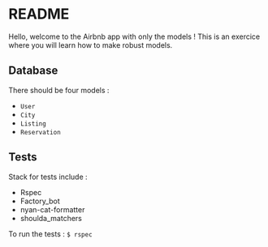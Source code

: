 # README

Hello, welcome to the Airbnb app with only the models ! This is an exercice where you will learn how to make robust models. 

## Database
There should be four models :

- `User`
- `City`
- `Listing`
- `Reservation`

## Tests
Stack for tests include :

- Rspec
- Factory_bot
- nyan-cat-formatter
- shoulda_matchers

To run the tests : `$ rspec`

